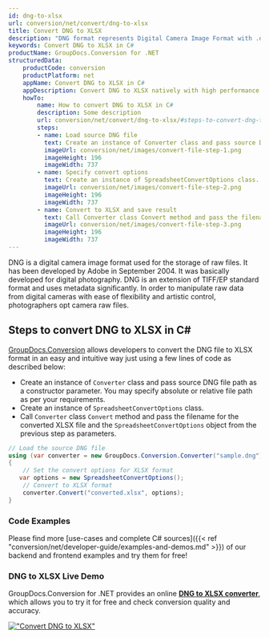 ```yaml
---
id: dng-to-xlsx
url: conversion/net/convert/dng-to-xlsx
title: Convert DNG to XLSX
description: "DNG format represents Digital Camera Image Format with .dng extension. Learn how to convert DNG to XLSX file programmatically in C# language using GroupDocs.Conversion for .NET library."
keywords: Convert DNG to XLSX in C#
productName: GroupDocs.Conversion for .NET
structuredData:
    productCode: conversion
    productPlatform: net
    appName: Convert DNG to XLSX in C#
    appDescription: Convert DNG to XLSX natively with high performance using C# language and server side GroupDocs.Conversion for .NET APIs, without the use of any software like Microsoft or Open Office.
    howTo:
        name: How to convert DNG to XLSX in C# 
        description: Some description
        url: conversion/net/convert/dng-to-xlsx/#steps-to-convert-dng-to-xlsx-in-c
        steps:
        - name: Load source DNG file 
          text: Create an instance of Converter class and pass source DNG file path as a constructor parameter. You may specify absolute or relative file path as per your requirements. 
          imageUrl: conversion/net/images/convert-file-step-1.png
          imageHeight: 196
          imageWidth: 737
        - name: Specify convert options 
          text: Create an instance of SpreadsheetConvertOptions class.
          imageUrl: conversion/net/images/convert-file-step-2.png
          imageHeight: 196
          imageWidth: 737
        - name: Convert to XLSX and save result 
          text: Call Converter class Convert method and pass the filename for the converted HTML file and the SpreadsheetConvertOptions object from the previous step as parameters.
          imageUrl: conversion/net/images/convert-file-step-3.png
          imageHeight: 196
          imageWidth: 737
---
```


DNG is a digital camera image format used for the storage of raw files. It has been developed by Adobe in September 2004. It was basically developed for digital photography. DNG is an extension of TIFF/EP standard format and uses metadata significantly. In order to manipulate raw data from digital cameras with ease of flexibility and artistic control, photographers opt camera raw files.

## Steps to convert DNG to XLSX in C#

[GroupDocs.Conversion](https://products.groupdocs.com/conversion/net) allows developers to convert the DNG file to XLSX format in an easy and intuitive way just using a few lines of code as described below:

* Create an instance of `Converter` class and pass source DNG file path as a constructor parameter. You may specify absolute or relative file path as per your requirements. 
* Create an instance of `SpreadsheetConvertOptions` class.
* Call `Converter` class `Convert` method and pass the filename for the converted XLSX file and the `SpreadsheetConvertOptions` object from the previous step as parameters.

```csharp
// Load the source DNG file
using (var converter = new GroupDocs.Conversion.Converter("sample.dng"))
{
    // Set the convert options for XLSX format
   var options = new SpreadsheetConvertOptions();
    // Convert to XLSX format
    converter.Convert("converted.xlsx", options);
}
```

### Code Examples

Please find more [use-cases and complete C# sources]({{< ref "conversion/net/developer-guide/examples-and-demos.md" >}}) of our backend and frontend examples and try them for free!

### DNG to XLSX Live Demo

GroupDocs.Conversion for .NET provides an online [**DNG to XLSX converter**](https://products.groupdocs.app/conversion/dng-to-xlsx), which allows you to try it for free and check conversion quality and accuracy.

[!["Convert DNG to XLSX"](conversion/net/images/convert-to-xlsx/convert-dng-to-xlsx.png)](https://products.groupdocs.app/conversion/dng-to-xlsx)